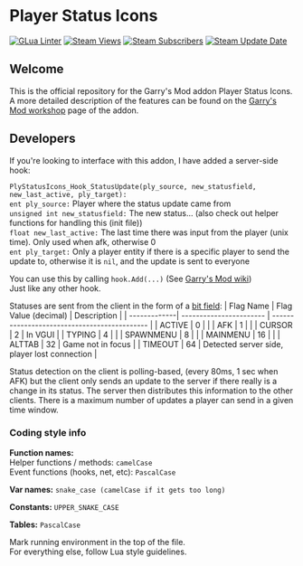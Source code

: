 
# Player Status Icons

[![GLua Linter](https://github.com/hoksalot/gm-psi/actions/workflows/glualint.yml/badge.svg)](https://github.com/hoksalot/gm-psi/actions/workflows/glualint.yml)
[![Steam Views](https://img.shields.io/steam/views/2002082140?logo=steam)](https://steamcommunity.com/sharedfiles/filedetails/?id=2002082140)
[![Steam Subscribers](https://img.shields.io/endpoint.svg?url=https://shieldsio-steam-workshop.jross.me/2002082140/subscriptions&label=subscriptions)](https://steamcommunity.com/sharedfiles/filedetails/?id=2002082140)
[![Steam Update Date](https://img.shields.io/steam/update-date/2002082140?label=update%20date&logo=steam)](https://steamcommunity.com/sharedfiles/filedetails/?id=2002082140)

## Welcome

This is the official repository for the Garry's Mod addon Player Status Icons.
A more detailed description of the features can be found on the [Garry's Mod workshop](https://steamcommunity.com/sharedfiles/filedetails/?id=2002082140) page of the addon.

## Developers

If you're looking to interface with this addon, I have added a server-side hook:

`PlyStatusIcons_Hook_StatusUpdate(ply_source, new_statusfield, new_last_active, ply_target):`<br/>
`ent ply_source:` Player where the status update came from<br/>
`unsigned int new_statusfield:` The new status... (also check out helper functions for handling this (init file))<br/>
`float new_last_active:` The last time there was input from the player (unix time). Only used when afk, otherwise 0<br/>
`ent ply_target:` Only a player entity if there is a specific player to send the update to, otherwise it is `nil`, and the update is sent to everyone<br/>

You can use this by calling `hook.Add(...)` (See [Garry's Mod wiki](https://wiki.facepunch.com/gmod/hook.Add))<br/>
Just like any other hook.


Statuses are sent from the client in the form of a [bit field](https://en.wikipedia.org/wiki/Bit_field):
| Flag Name    | Flag Value (decimal)    | Description                                  |
| -------------| ----------------------- | -------------------------------------------- |
| ACTIVE       | 0                       |                                              |
| AFK          | 1                       |                                              |
| CURSOR       | 2                       | In VGUI                                      |
| TYPING       | 4                       |                                              |
| SPAWNMENU    | 8                       |                                              |
| MAINMENU     | 16                      |                                              |
| ALTTAB       | 32                      | Game not in focus                            |
| TIMEOUT      | 64                      | Detected server side, player lost connection |

Status detection on the client is polling-based, (every 80ms, 1 sec when AFK) but the client only sends an update to the server if there really is a change in its status. The server then distributes this information to the other clients. There is a maximum number of updates a player can send in a given time window.

### Coding style info

**Function names:**<br/>
Helper functions / methods: ``camelCase``<br/>
Event functions (hooks, net, etc): ``PascalCase``

**Var names:**
``snake_case (camelCase if it gets too long)``

**Constants:**
``UPPER_SNAKE_CASE``

**Tables:**
``PascalCase``

Mark running environment in the top of the file.<br/>
For everything else, follow Lua style guidelines.
